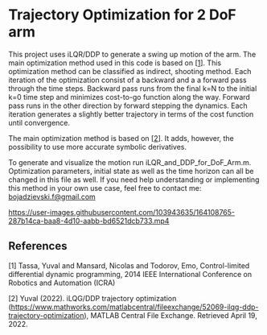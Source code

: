 # Trajectory Optimization for 2 DoF arm
This project uses iLQR/DDP to generate a swing up motion of the arm. The main optimization method used in this code is based on [[1](#1)]. This optimization method can be classified as indirect, shooting method. Each iteration of the optimization consist of a backward and a a forward pass through the time steps. Backward pass runs from the final  k=N to the initial k=0 time step and minimizes cost-to-go function along the way. Forward pass runs in the other direction by forward stepping the dynamics. Each iteration generates a slightly better trajectory in terms of the cost function until convergence. 

The main optimization method is based on [[2](#2)]. It adds, however, the possibility to use more accurate symbolic derivatives.

To generate and visualize the motion run iLQR_and_DDP_for_DoF_Arm.m. Optimization parameters, initial state as well as the time horizon can all be changed in this file as well. If you need help understanding or implementing this method in your own use case, feel free to contact me: bojadzievski.f@gmail.com




https://user-images.githubusercontent.com/103943635/164108765-287b14ca-baa8-4d10-aabb-bd6521dcb733.mp4




## References
<a id="1">[1]</a> 
Tassa, Yuval and Mansard, Nicolas and Todorov, Emo,
Control-limited differential dynamic programming,
2014 IEEE International Conference on Robotics and Automation (ICRA)

<a id="2">[2]</a>
Yuval (2022). iLQG/DDP trajectory optimization (https://www.mathworks.com/matlabcentral/fileexchange/52069-ilqg-ddp-trajectory-optimization), MATLAB Central File Exchange. Retrieved April 19, 2022.
